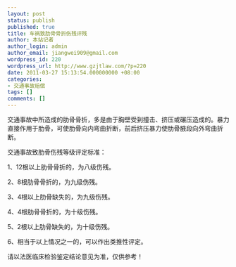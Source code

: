 ```yaml
---
layout: post
status: publish
published: true
title: 车祸致肋骨骨折伤残评残
author: 本站记者
author_login: admin
author_email: jiangwei909@gmail.com
wordpress_id: 220
wordpress_url: http://www.gzjtlaw.com/?p=220
date: 2011-03-27 15:13:54.000000000 +08:00
categories:
- 交通事故赔偿
tags: []
comments: []
---
```

交通事故中所造成的肋骨骨折，多是由于胸壁受到撞击、挤压或碾压造成的。暴力直接作用于肋骨，可使肋骨向内弯曲折断，前后挤压暴力使肋骨腋段向外弯曲折断。

交通事故致肋骨伤残等级评定标准：

1、12根以上肋骨骨折的，为八级伤残。

2、8根肋骨骨折的，为九级伤残。

3、4根以上肋骨缺失的，为九级伤残。

4、4根肋骨骨折的，为十级伤残。

5、2根以上肋骨缺失的，为十级伤残。

6、相当于以上情况之一的，可以作出类推性评定。

请以法医临床检验鉴定结论意见为准，仅供参考！
